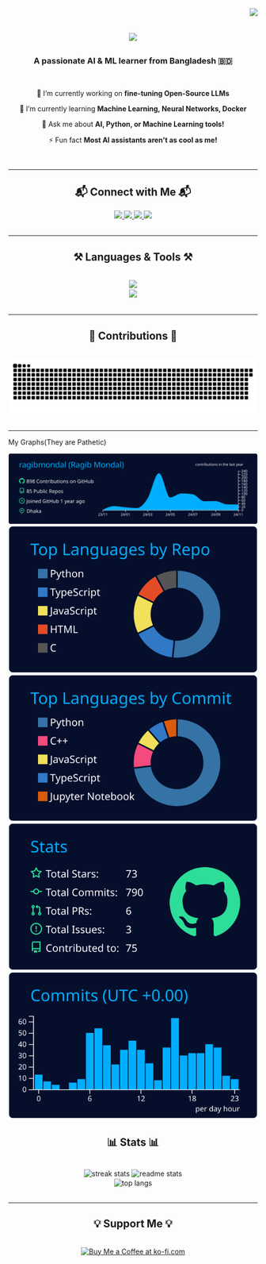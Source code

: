 <img align="right" src="https://visitor-badge.laobi.icu/badge?page_id=ragibmondal.ragibmondal" />

<h1 align="center">
    <img src="https://readme-typing-svg.herokuapp.com/?font=Righteous&size=35&center=true&vCenter=true&width=500&height=70&duration=4000&lines=Hi+There!+👋;+I'm+Ragib+Hasan!;" />
</h1>

<h3 align="center">A passionate AI & ML learner from Bangladesh 🇧🇩</h3>

<br/>

<div align="center">
 
 🔭 I’m currently working on **fine-tuning Open-Source LLMs**
 
 🌱 I’m currently learning **Machine Learning, Neural Networks, Docker**

💬 Ask me about **AI, Python, or Machine Learning tools!**

⚡ Fun fact **Most AI assistants aren't as cool as me!**

</div>

<br/>
<hr/>

<h2 align="center">📬 Connect with Me 📬</h2>
<div align="center">
    <a href="mailto:ragib5303721@gmail.com">
        <img src="https://img.shields.io/badge/Gmail-333333?style=for-the-badge&logo=gmail&logoColor=red" />
    </a>
    <a href="https://linkedin.com/in/ragibhasan2" target="_blank">
        <img src="https://img.shields.io/badge/LinkedIn-0077B5?style=for-the-badge&logo=linkedin&logoColor=white" />
    </a>
    <a href="https://kaggle.com/ragibhasan2" target="_blank">
        <img src="https://img.shields.io/badge/Kaggle-20BEFF?style=for-the-badge&logo=kaggle&logoColor=white" />
    </a>
    <a href="https://twitter.com/ragibhasan2.0" target="_blank">
        <img src="https://img.shields.io/badge/Twitter-1DA1F2?style=for-the-badge&logo=twitter&logoColor=white" />
    </a>
</div>

<br/>
<hr/>

<h2 align="center">⚒️ Languages & Tools ⚒️</h2>
<br/>
<div align="center">
    <img src="https://skillicons.dev/icons?i=python,tensorflow,pytorch,javascript,react,nodejs,flask,mysql,mongodb,git,github,docker,linux" /><br>
    <img src="https://skillicons.dev/icons?i=html,css,bootstrap,figma,vscode,heroku,aws,azure" />
</div>

<br/>
<hr/>

<h2 align="center">🐍 Contributions 🐍</h2>
<br/>
<div align="center">
  <img alt="my contributions" src="https://github.com/ragibmondal/ragibmondal/blob/main/github-user-contribution.svg" />
</div>

<br/>
<hr/>
My Graphs(They are Pathetic)


[![](https://raw.githubusercontent.com/ragibmondal/ragibmondal/main/profile-summary-card-output/algolia/0-profile-details.svg)](https://github.com/vn7n24fzkq/github-profile-summary-cards)
[![](https://raw.githubusercontent.com/ragibmondal/ragibmondal/main/profile-summary-card-output/algolia/1-repos-per-language.svg)](https://github.com/vn7n24fzkq/github-profile-summary-cards) [![](https://raw.githubusercontent.com/ragibmondal/ragibmondal/main/profile-summary-card-output/algolia/2-most-commit-language.svg)](https://github.com/vn7n24fzkq/github-profile-summary-cards)
[![](https://raw.githubusercontent.com/ragibmondal/ragibmondal/main/profile-summary-card-output/algolia/3-stats.svg)](https://github.com/vn7n24fzkq/github-profile-summary-cards) [![](https://raw.githubusercontent.com/ragibmondal/ragibmondal/main/profile-summary-card-output/algolia/4-productive-time.svg)](https://github.com/vn7n24fzkq/github-profile-summary-cards)




<h2 align="center">📊 Stats 📊</h2>
<br/>
<div align="center">
  <img width=390 src="https://github-readme-streak-stats.herokuapp.com/?user=ragibmondal&theme=react&border_radius=10" alt="streak stats"/>
  <img width=390 src="https://github-readme-stats.vercel.app/api?username=ragibmondal&show_icons=true&theme=react&border_radius=10" alt="readme stats" />
  <br/>
  <img width=325 align="center" src="https://github-readme-stats.vercel.app/api/top-langs/?username=ragibmondal&hide=HTML&langs_count=8&layout=compact&theme=react&border_radius=10" alt="top langs" />
</div>

<br/>
<hr/>

<h2 align="center">💡 Support Me 💡</h2>
<br/>
<div align="center">
<a href='https://ko-fi.com/V7V4RAK9C' target='_blank'><img height='64' style='border:0px;height:64px;' src='https://storage.ko-fi.com/cdn/kofi1.png?v=3' border='0' alt='Buy Me a Coffee at ko-fi.com' /></a>
</div>

<br/>
